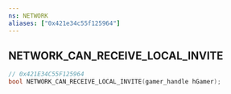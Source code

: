 ```yaml
---
ns: NETWORK
aliases: ["0x421e34c55f125964"]
---
```

## NETWORK_CAN_RECEIVE_LOCAL_INVITE

```c
// 0x421E34C55F125964
bool NETWORK_CAN_RECEIVE_LOCAL_INVITE(gamer_handle hGamer);
```
